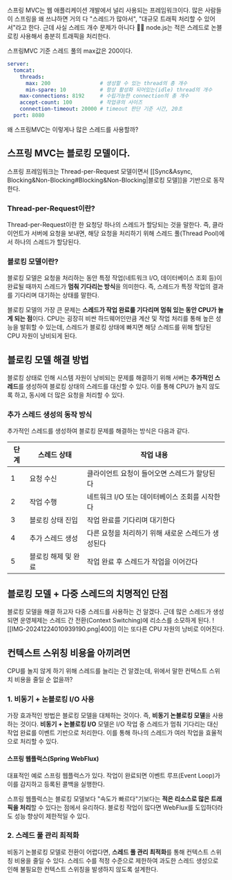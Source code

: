 스프링 MVC는 웹 애플리케이션 개발에서 널리 사용되는 프레임워크이다.
많은 사람들이 스프링을 왜 쓰냐하면 거의 다 "스레드가 많아서", "대규모 트래픽 처리할 수 있어서"라고 한다. 근데 사실 스레드 개수 문제가 아니다 🙅‍♀️
node.js는 적은 스레드로 논블로킹 사용해서 충분히 트래픽을 처리한다.

스프링MVC 기준 스레드 풀의 max값은 200이다.
```yml
server:
  tomcat:
    threads:
      max: 200                # 생성할 수 있는 thread의 총 개수
      min-spare: 10           # 항상 활성화 되어있는(idle) thread의 개수
    max-connections: 8192     # 수립가능한 connection의 총 개수
    accept-count: 100         # 작업큐의 사이즈
    connection-timeout: 20000 # timeout 판단 기준 시간, 20초
  port: 8080         
```
왜 스프링MVC는 이렇게나 많은 스레드를 사용할까?


## 스프링 MVC는 블로킹 모델이다.
스프링 프레임워크는 Thread-per-Request 모델이면서 [[Sync&Async, Blocking&Non-Blocking#Blocking&Non-Blocking|블로킹 모델]]을 기반으로 동작한다. 

### Thread-per-Request이란?
Thread-per-Request이란 한 요청당 하나의 스레드가 할당되는 것을 말한다.
즉, 클라이언트가 서버에 요청을 보내면, 해당 요청을 처리하기 위해 스레드 풀(Thread Pool)에서 하나의 스레드가 할당된다.

### 블로킹 모델이란?
블로킹 모델은 요청을 처리하는 동안 특정 작업(네트워크 I/O, 데이터베이스 조회 등)이 완료될 때까지 스레드가 **멈춰 기다리는 방식**을 의미한다.
즉, 스레드가 특정 작업의 결과를 기다리며 대기하는 상태를 말한다.

블로킹 모델의 가장 큰 문제는 **스레드가 작업 완료를 기다리며 멈춰 있는 동안 CPU가 놀게 되는 점**이다.
CPU는 굉장히 비싼 하드웨어인만큼 계산 및 작업 처리를 통해 높은 성능을 발휘할 수 있는데, 스레드가 블로킹 상태에 빠지면 해당 스레드를 위해 할당된 CPU 자원이 낭비되게 된다.


## 블로킹 모델 해결 방법
블로킹 상태로 인해 시스템 자원이 낭비되는 문제를 해결하기 위해 서버는 **추가적인 스레드**를 생성하여 블로킹 상태의 스레드를 대신할 수 있다. 이를 통해 CPU가 놀지 않도록 하고, 동시에 더 많은 요청을 처리할 수 있다.

### 추가 스레드 생성의 동작 방식
추가적인 스레드를 생성하여 블로킹 문제를 해결하는 방식은 다음과 같다.

|단계|스레드 상태|작업 내용|
|---|---|---|
|1|요청 수신|클라이언트 요청이 들어오면 스레드가 할당된다|
|2|작업 수행|네트워크 I/O 또는 데이터베이스 조회를 시작한다|
|3|블로킹 상태 진입|작업 완료를 기다리며 대기한다|
|4|추가 스레드 생성|다른 요청을 처리하기 위해 새로운 스레드가 생성된다|
|5|블로킹 해제 및 완료|작업 완료 후 스레드가 작업을 이어간다|


## 블로킹 모델 + 다중 스레드의 치명적인 단점
블로킹 모델을 해결 하고자 다중 스레드를 사용하는 건 알겠다.
근데 많은 스레드가 생성되면 운영체제는 스레드 간 전환(Context Switching)에 리소스를 소모하게 된다. 
![[IMG-20241224010939190.png|400]]
이는 또다른 CPU 자원의 낭비로 이어진다.


## 컨텍스트 스위칭 비용을 아끼려면
CPU를 놀지 않게 하기 위해 스레드를 늘리는 건 알겠는데, 위에서 말한 컨텍스트 스위치 비용을 줄일 순 없을까?

### 1. 비동기 + 논블로킹 I/O 사용
가장 효과적인 방법은 블로킹 모델을 대체하는 것이다. 즉, **비동기 논블로킹 모델**을 사용하는 것이다. 
**비동기 + 논블로킹 I/O** 모델은 I/O 작업 중 스레드가 멈춰 기다리는 대신 작업 완료를 이벤트 기반으로 처리한다. 이를 통해 하나의 스레드가 여러 작업을 효율적으로 처리할 수 있다.

#### 스프링 웹플럭스(Spring WebFlux)
대표적인 예로  스프링 웹플럭스가 있다.
작업이 완료되면 이벤트 루프(Event Loop)가 이를 감지하고 등록된 콜백을 실행한다.

스프링 웹플럭스는 블로킹 모델보다 "속도가 빠르다"기보다는 **적은 리소스로 많은 트래픽을 처리**할 수 있다는 점에서 유리하다. 블로킹 작업이 많다면 WebFlux를 도입하더라도 성능 향상이 제한적일 수 있다.

### 2. 스레드 풀 관리 최적화
비동기 논블로킹 모델로 전환이 어렵다면, **스레드 풀 관리 최적화**를 통해 컨텍스트 스위칭 비용을 줄일 수 있다.
스레드 수를 적정 수준으로 제한하여 과도한 스레드 생성으로 인해 불필요한 컨텍스트 스위칭을 발생하지 않도록 설계한다.